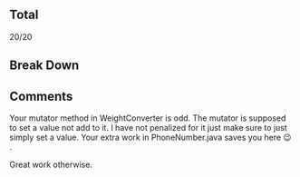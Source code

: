 ## Total ##
20/20
## Break Down ##

## Comments ##
Your mutator method in WeightConverter is odd. The mutator is supposed to set a value not add to it. I have not penalized for it just make sure to just simply set a value. Your extra work in PhoneNumber.java saves you here :wink: .

Great work otherwise. 